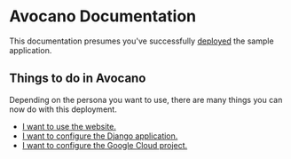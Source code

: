 # Avocano Documentation

This documentation presumes you've successfully [deployed](../README.md#launch) the sample application. 

## Things to do in Avocano

Depending on the persona you want to use, there are many things you can now do with this deployment. 

* [I want to use the website.](user)
* [I want to configure the Django application.](django)
* [I want to configure the Google Cloud project.](admin)
